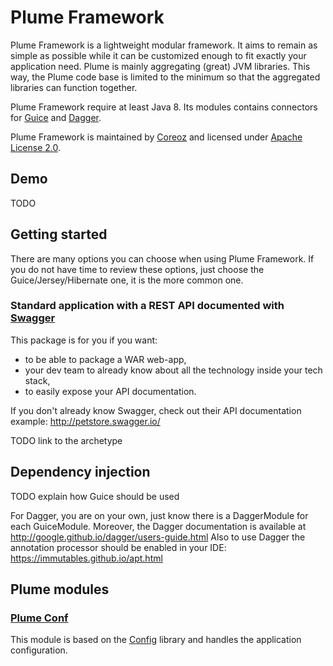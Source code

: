 Plume Framework
===============

Plume Framework is a lightweight modular framework. It aims to remain as simple as possible while it can be customized 
enough to fit exactly your application need.
Plume is mainly aggregating (great) JVM libraries. This way, the Plume code base is limited to the minimum
so that the aggregated libraries can function together.  

Plume Framework require at least Java 8. Its modules contains connectors for
[Guice](https://github.com/google/guice) and [Dagger](https://github.com/google/dagger).

Plume Framework is maintained by [Coreoz](http://coreoz.com/)
and licensed under [Apache License 2.0](http://www.apache.org/licenses/LICENSE-2.0).

Demo
----

TODO

Getting started
---------------

There are many options you can choose when using Plume Framework.
If you do not have time to review these options, just choose the Guice/Jersey/Hibernate one,
it is the more common one.

### Standard application with a REST API documented with [Swagger](http://swagger.io/)

This package is for you if you want:
 
- to be able to package a WAR web-app,
- your dev team to already know about all the technology inside your tech stack,
- to easily expose your API documentation.

If you don't already know Swagger, check out their API documentation example: <http://petstore.swagger.io/>

TODO link to the archetype

Dependency injection
--------------------
TODO explain how Guice should be used

For Dagger, you are on your own, just know there is a DaggerModule for each GuiceModule.
Moreover, the Dagger documentation is available at <http://google.github.io/dagger/users-guide.html>
Also to use Dagger the annotation processor should be enabled in your IDE: <https://immutables.github.io/apt.html>

Plume modules
-------------

### [Plume Conf](plume-conf/)

This module is based on the [Config](https://github.com/typesafehub/config) library
and handles the application configuration.